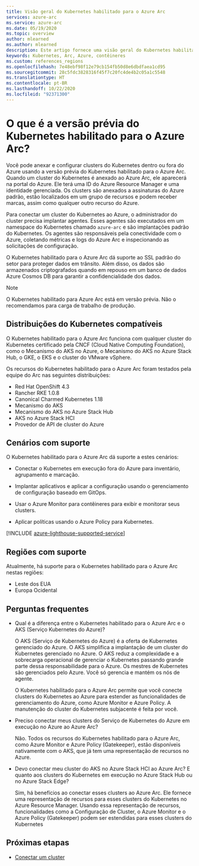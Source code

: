 ```yaml
---
title: Visão geral do Kubernetes habilitado para o Azure Arc
services: azure-arc
ms.service: azure-arc
ms.date: 05/19/2020
ms.topic: overview
author: mlearned
ms.author: mlearned
description: Este artigo fornece uma visão geral do Kubernetes habilitado para o Azure Arc.
keywords: Kubernetes, Arc, Azure, contêineres
ms.custom: references_regions
ms.openlocfilehash: 7e48ebf98f12e79cb154fb50d8e6dbdfaea1cd95
ms.sourcegitcommit: 28c5fdc3828316f45f7c20fc4de4b2c05a1c5548
ms.translationtype: HT
ms.contentlocale: pt-BR
ms.lasthandoff: 10/22/2020
ms.locfileid: "92371300"
---
```

# <a name="what-is-azure-arc-enabled-kubernetes-preview"></a>O que é a versão prévia do Kubernetes habilitado para o Azure Arc?

Você pode anexar e configurar clusters do Kubernetes dentro ou fora do Azure usando a versão prévia do Kubernetes habilitado para o Azure Arc. Quando um cluster do Kubernetes é anexado ao Azure Arc, ele aparecerá na portal do Azure. Ele terá uma ID do Azure Resource Manager e uma identidade gerenciada. Os clusters são anexados a assinaturas do Azure padrão, estão localizados em um grupo de recursos e podem receber marcas, assim como qualquer outro recurso do Azure. 

Para conectar um cluster do Kubernetes ao Azure, o administrador do cluster precisa implantar agentes. Esses agentes são executados em um namespace do Kubernetes chamado `azure-arc` e são implantações padrão do Kubernetes. Os agentes são responsáveis pela conectividade com o Azure, coletando métricas e logs do Azure Arc e inspecionando as solicitações de configuração. 

O Kubernetes habilitado para o Azure Arc dá suporte ao SSL padrão do setor para proteger dados em trânsito. Além disso, os dados são armazenados criptografados quando em repouso em um banco de dados Azure Cosmos DB para garantir a confidencialidade dos dados.
 
> [!NOTE]
> O Kubernetes habilitado para Azure Arc está em versão prévia. Não o recomendamos para carga de trabalho de produção.

## <a name="supported-kubernetes-distributions"></a>Distribuições do Kubernetes compatíveis

O Kubernetes habilitado para o Azure Arc funciona com qualquer cluster do Kubernetes certificado pela CNCF (Cloud Native Computing Foundation), como o Mecanismo do AKS no Azure, o Mecanismo do AKS no Azure Stack Hub, o GKE, o EKS e o cluster do VMware vSphere.

Os recursos do Kubernetes habilitado para o Azure Arc foram testados pela equipe do Arc nas seguintes distribuições:
* Red Hat OpenShift 4.3
* Rancher RKE 1.0.8
* Canonical Charmed Kubernetes 1.18
* Mecanismo do AKS
* Mecanismo do AKS no Azure Stack Hub
* AKS no Azure Stack HCI
* Provedor de API de cluster do Azure

## <a name="supported-scenarios"></a>Cenários com suporte 

O Kubernetes habilitado para o Azure Arc dá suporte a estes cenários: 

* Conectar o Kubernetes em execução fora do Azure para inventário, agrupamento e marcação.

* Implantar aplicativos e aplicar a configuração usando o gerenciamento de configuração baseado em GitOps. 

* Usar o Azure Monitor para contêineres para exibir e monitorar seus clusters. 

* Aplicar políticas usando o Azure Policy para Kubernetes. 

[!INCLUDE [azure-lighthouse-supported-service](../../../includes/azure-lighthouse-supported-service.md)]

## <a name="supported-regions"></a>Regiões com suporte 

Atualmente, há suporte para o Kubernetes habilitado para o Azure Arc nestas regiões: 

* Leste dos EUA 
* Europa Ocidental

## <a name="frequently-asked-questions"></a>Perguntas frequentes

* Qual é a diferença entre o Kubernetes habilitado para o Azure Arc e o AKS (Serviço Kubernetes do Azure)?

    O AKS (Serviço de Kubernetes do Azure) é a oferta de Kubernetes gerenciado do Azure. O AKS simplifica a implantação de um cluster do Kubernetes gerenciado no Azure. O AKS reduz a complexidade e a sobrecarga operacional de gerenciar o Kubernetes passando grande parte dessa responsabilidade para o Azure. Os mestres de Kubernetes são gerenciados pelo Azure. Você só gerencia e mantém os nós de agente.

    O Kubernetes habilitado para o Azure Arc permite que você conecte clusters do Kubernetes ao Azure para estender as funcionalidades de gerenciamento do Azure, como Azure Monitor e Azure Policy. A manutenção do cluster do Kubernetes subjacente é feita por você.

* Preciso conectar meus clusters do Serviço de Kubernetes do Azure em execução no Azure ao Azure Arc?

    Não. Todos os recursos do Kubernetes habilitado para o Azure Arc, como Azure Monitor e Azure Policy (Gatekeeper), estão disponíveis nativamente com o AKS, que já tem uma representação de recursos no Azure.
    
* Devo conectar meu cluster do AKS no Azure Stack HCI ao Azure Arc? E quanto aos clusters do Kubernetes em execução no Azure Stack Hub ou no Azure Stack Edge?

    Sim, há benefícios ao conectar esses clusters ao Azure Arc. Ele fornece uma representação de recursos para esses clusters do Kubernetes no Azure Resource Manager. Usando essa representação de recursos, funcionalidades como a Configuração de Cluster, o Azure Monitor e o Azure Policy (Gatekeeper) podem ser estendidas para esses clusters do Kubernetes

## <a name="next-steps"></a>Próximas etapas

* [Conectar um cluster](./connect-cluster.md)
